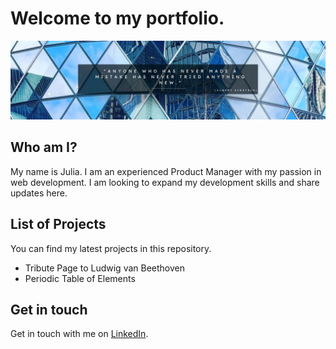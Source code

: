 # Welcome to my portfolio.

![Blue banner with Albert Einstein quote.](/images/banner.jpg)


## Who am I?
My name is Julia. I am an experienced Product Manager with my passion in web development. I am looking to expand my development skills and share updates here. 

## List of Projects
You can find my latest projects in this repository. 

- Tribute Page to Ludwig van Beethoven
- Periodic Table of Elements 

## Get in touch
Get in touch with me on [LinkedIn](https://www.linkedin.com/in/julia-passenberger/).


